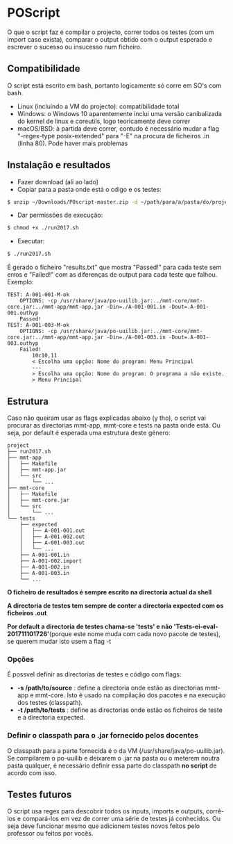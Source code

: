 # POScript
O que o script faz é compilar o projecto, correr todos os testes (com um import caso exista), comparar o output obtido com o output esperado e escrever o sucesso ou insucesso num ficheiro.

## Compatibilidade
O script está escrito em bash, portanto logicamente só corre em SO's com bash.

* Linux (incluíndo a VM do projecto): compatibilidade total
* Windows: o Windows 10 aparentemente inclui uma versão canibalizada do kernel de linux e coreutils, logo teoricamente deve correr
* macOS/BSD: à partida deve correr, contudo é necessário mudar a flag "-regex-type posix-extended" para "-E" na procura de ficheiros .in (linha 80). Pode haver mais problemas

## Instalação e resultados
* Fazer download (ali ao lado)
* Copiar para a pasta onde está o cdigo e os testes:
```sh
$ unzip ~/Downloads/POscript-master.zip -d ~/path/para/a/pasta/do/projecto
```
* Dar permissões de execução:
```sh
$ chmod +x ./run2017.sh
```
* Executar:
```sh
$ ./run2017.sh
```

É gerado o ficheiro "results.txt" que mostra "Passed!" para cada teste sem erros e "Failed!" com as diferenças de output para cada teste que falhou. Exemplo:

```
TEST: A-001-001-M-ok
	OPTIONS: -cp /usr/share/java/po-uuilib.jar:../mmt-core/mmt-core.jar:../mmt-app/mmt-app.jar -Din=./A-001-001.in -Dout=.A-001-001.outhyp
	Passed!
TEST: A-001-003-M-ok
	OPTIONS: -cp /usr/share/java/po-uuilib.jar:../mmt-core/mmt-core.jar:../mmt-app/mmt-app.jar -Din=./A-001-003.in -Dout=.A-001-003.outhyp
	Failed!
		10c10,11
		< Escolha uma opção: Nome do program: Menu Principal
		---
		> Escolha uma opção: Nome do program: O programa a não existe.
		> Menu Principal
```

## Estrutura
Caso não queiram usar as flags explicadas abaixo (y tho), o script vai procurar as directorias mmt-app, mmt-core e tests na pasta onde está. Ou seja, por default é esperada uma estrutura deste género:
```
project
├── run2017.sh
├── mmt-app
│   ├── Makefile
│   ├── mmt-app.jar
│   └── src
│       └── ...
├── mmt-core
│   ├── Makefile
│   ├── mmt-core.jar
│   └── src
│       └── ...
└── tests
    ├── expected
    │   ├── A-001-001.out
    │   ├── A-001-002.out
    │   ├── A-001-003.out
    │   └── ...
    ├── A-001-001.in
    ├── A-001-002.import
    ├── A-001-002.in
    ├── A-001-003.in
    └── ...
```
**O ficheiro de resultados é sempre escrito na directoria actual da shell** 

**A directoria de testes tem sempre de conter a directoria expected com os ficheiros .out**

**Por default a directoria de testes chama-se 'tests' e não 'Tests-ei-eval-201711101726'**(porque este nome muda com cada novo pacote de testes), se querem mudar isto usem a flag -t

### Opções
É possvel definir as directorias de testes e código com flags:

* **-s /path/to/source** : define a directoria onde estão as directorias mmt-app e mmt-core. Isto é usado na compilação dos pacotes e na execução dos testes (classpath).
* **-t /path/to/tests** : define as directorias onde estão os ficheiros de teste e a directoria expected.

### Definir o classpath para o .jar fornecido pelos docentes
O classpath para a parte fornecida é o da VM (/usr/share/java/po-uuilib.jar). Se compilarem o po-uuilib e deixarem o .jar na pasta ou o meterem noutra pasta qualquer, é necessário definir essa parte do classpath **no script** de acordo com isso.

## Testes futuros
O script usa regex para descobrir todos os inputs, imports e outputs, corrê-los e compará-los em vez de correr uma série de testes já conhecidos. Ou seja deve funcionar mesmo que adicionem testes novos feitos pelo professor ou feitos por vocês.

